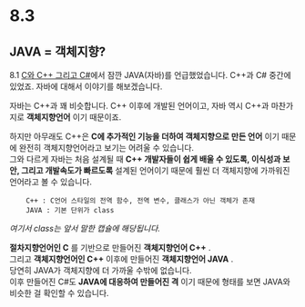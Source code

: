 # 8.3 
## JAVA = 객체지향?

8.1 [C와 C++ 그리고 C#](C_Cpp_Chash.md)에서 잠깐 JAVA(자바)를 언급했었습니다. C++과 C# 중간에 있었죠. 자바에 대해서 이야기를 해보겠습니다.  

자바는 C++과 꽤 비슷합니다. C++ 이후에 개발된 언어이고, 자바 역시 C++과 마찬가지로 __객체지향언어__ 이기 때문이죠.  

하지만 아무래도 C++은 __C에 추가적인 기능을 더하여 객체지향으로 만든 언어__ 이기 때문에 완전히 객체지향언어라고 보기는 어려울 수 있습니다.  
그와 다르게 자바는 처음 설계될 때 __C++ 개발자들이 쉽게 배울 수 있도록, 이식성과 보안, 그리고 개발속도가 빠르도록__ 설계된 언어이기 때문에 훨씬 더 객체지향에 가까워진 언어라고 볼 수 있습니다.  

```
    C++ : C언어 스타일의 전역 함수, 전역 변수, 클래스가 아닌 객체가 존재
    JAVA : 기본 단위가 class
```
_여기서 class는 앞서 말한 캡슐에 해당됩니다._  

__절차지향언어인 C__ 를 기반으로 만들어진 __객체지향언어 C++__ .  
그리고 __객체지향언어인 C++__  이후에 만들어진 __객체지향언어 JAVA__ .  
당연히 JAVA가 객체지향에 더 가까울 수밖에 없습니다.  
이후 만들어진 C#도 __JAVA에 대응하여 만들어진 격__ 이기 때문에 형태를 보면 JAVA와 비슷한 걸 확인할 수 있습니다.  
